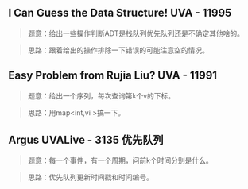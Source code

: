 ## I Can Guess the Data Structure! UVA - 11995 
>题意：给出一些操作判断ADT是栈队列优先队列还是不确定其他啥的。

>思路：跟着给出的操作排除一下错误的可能注意空的情况。

## Easy Problem from Rujia Liu? UVA - 11991
>题意：给出一个序列，每次查询第k个v的下标。

>思路：用map<int,vi >搞一下。

## Argus UVALive - 3135 优先队列
>题意：每一个事件，有一个周期，问前k个时间分别是什么。

>思路：优先队列更新时间戳和时间编号。
